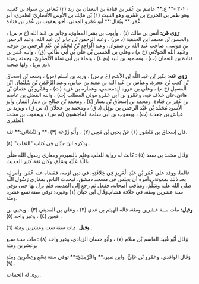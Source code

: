 ٣٠٢٠ -** ع:** عاصم بن عُمَر بن قتادة بن النعمان بن زيد (٢) بْنعامر بن سواد بن كعب، وهو ظفر بن الخزرج بن عَمْرو، وهو النبيت (١) بْن مَالِك بن الأوس الأَنْصارِيّ الظفري، أبو عُمَر،** ويُقال:** أبو عَمْرو المدني، أخو يعقوب بن عُمَر بن قتادة.

**رَوَى عَن:** أنس بن مالك (د) ، وأيوب بن بشر المعاوي، وجابر بن عَبد الله (خ م س) ، والحسن بْن محمد ابن الحنفية (د س) ، وعبد الرحمن بْن جابر بْن عَبد الله، وعبد الرحمن بن موسى، صاحب عَبد الله بن صفوان، وعبد الْوَاحِدِ بْنُ مُحَمَّدِ بْنِ عَبْدِ الرحمن بن عوف، وعُبَيد الله الخولاني (خ م) ، وعلي بن الحسين بْن علي بْن أَبي طالب (ق) ، وأبيه عُمَر بن قتادة بن النعمان (ت) ، ومحمود بن لبيد (بخ ٤) ، ونملة بن أَبي نملة الأَنْصارِيّ، وجدته رميثة (تم س) ، ولها صحبة.

**رَوَى عَنه:** بكير بْن عَبد اللَّهِ بْن الأشج (خ م س) ، وزيد بن أسلم (س) ، وسعد بْن إسحاق بْن كعب بْن عجرة، وعباس بن عَبد الله بن معبد بن عباس، وعبد الرَّحْمَنِ بْن سُلَيْمان ابْن الغسيل (خ م) ، وعلي بن عروة الدمشقي، وعمارة بن غزية (ت) ، وعَمْرو بْن عثمان بْن هانئ،على خلاف فيه، وعَمْرو بن أَبي عَمْرو مولى المطلب (ت) ، وابنه الفضل بن عاصم بن عُمَر بن قتادة، ومحمد بن إسحاق بْن يسار (٤) ، ومحمد بْن صالح بن دينار التمار، وأبو الأسود مُحَمَّد بْن عَبْد الرحمن بن نوفل (د ق) ، ومحمد بن عجلان (د س ق) ، ويزيد بن عياش بن جعدبة (ت) ، ويعقوب بن أَبي سلمة الماجشون (تم س) ، ويعقوب بن محمد الظفري.

قال إسحاق بن مَنْصُور (١) عَنْ يحيى بْن مَعِين (٢) ، وأَبُو زُرْعَة (٣) ،** والنَّسَائي:** ثقة.

وذكره ابنُ حِبَّان فِي كتاب "الثقات" (٤) .

وَقَال محمد بن سعد (٥) : كانت له رواية للعلم، وعلم بالسيرة، ومغازي رسول الله صَلَّى اللَّهُ عَلَيْهِ وسَلَّمَ، وكان ثقة كثير الحديث،

عالما، ووفد علي عُمَر بْنِ عَبْدِ الْعَزِيزِ فِي خِلافَتِهِ، في دين لزمه، فقضاه عنه عُمَر، وأمر له بعد ذلك بمعونة، وأمره أن يجلس في مسجد دمشق، فيحدث الناس بمغازي رَسُول اللَّهِ صلى الله عليه وسَلَّمَ، ومناقب أصحابه، ففعل ثم رجع إلى المدينة. فلم يزل بها حتى توفي سنة عشرين ومئة، في خلافة هشام.وَقَال ابن حبان (١) وغيره: توفي سنة تسع عشرة ومئة.

**وقيل:** مات سنة عشرين ومئة، قاله الهيثم بن عدي (٢) ، وعلي بن المديني (٣) ، ويحيى بن مَعِين (٤) ، وغير واحد (٥) .

**وقيل:** مات سنة ست وعشرين ومئة (٦) .

وَقَال أَبُو عُبَيد القاسم بْن سلام (٧) ، وأَبُو حسان الزيادي، وغير واحد (٨) : مات سنة سبع وعشرين ومئة.

وَقَال الواقدي، وعَمْرو بْن عَلِيٍّ، وابن نمير،** والتِّرْمِذِيّ:** توفي سنة تِسْعٍ وعِشْرِينَ ومِئَةٍ (٩) .

روى له الجماعة.